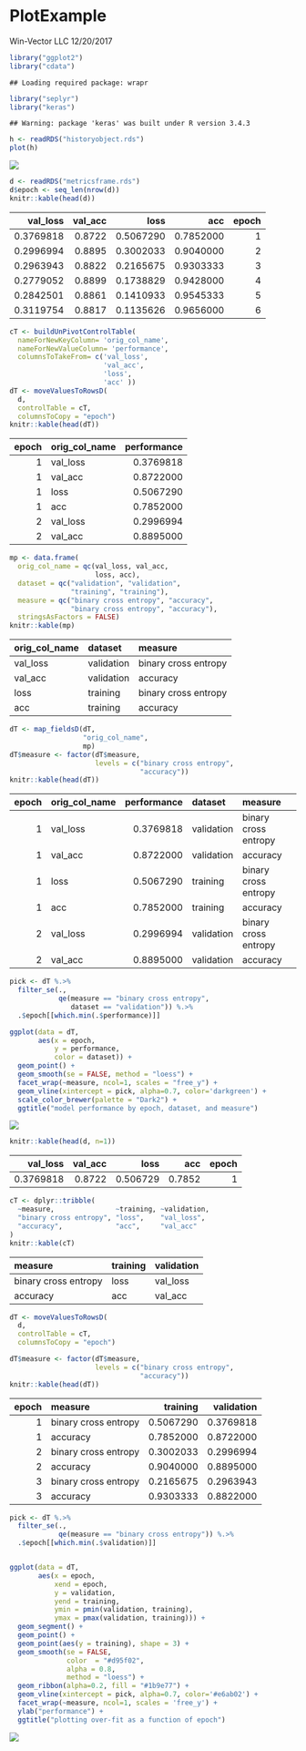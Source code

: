 PlotExample
================
Win-Vector LLC
12/20/2017

``` r
library("ggplot2")
library("cdata")
```

    ## Loading required package: wrapr

``` r
library("seplyr")
library("keras")
```

    ## Warning: package 'keras' was built under R version 3.4.3

``` r
h <- readRDS("historyobject.rds")
plot(h)
```

![](PlotExample_files/figure-markdown_github/setup-1.png)

``` r
d <- readRDS("metricsframe.rds")
d$epoch <- seq_len(nrow(d))
knitr::kable(head(d))
```

|  val\_loss|  val\_acc|       loss|        acc|  epoch|
|----------:|---------:|----------:|----------:|------:|
|  0.3769818|    0.8722|  0.5067290|  0.7852000|      1|
|  0.2996994|    0.8895|  0.3002033|  0.9040000|      2|
|  0.2963943|    0.8822|  0.2165675|  0.9303333|      3|
|  0.2779052|    0.8899|  0.1738829|  0.9428000|      4|
|  0.2842501|    0.8861|  0.1410933|  0.9545333|      5|
|  0.3119754|    0.8817|  0.1135626|  0.9656000|      6|

``` r
cT <- buildUnPivotControlTable(
  nameForNewKeyColumn= 'orig_col_name',
  nameForNewValueColumn= 'performance',
  columnsToTakeFrom= c('val_loss',
                       'val_acc',
                       'loss',
                       'acc' ))
dT <- moveValuesToRowsD(
  d,
  controlTable = cT,
  columnsToCopy = "epoch")
knitr::kable(head(dT))
```

|  epoch| orig\_col\_name |  performance|
|------:|:----------------|------------:|
|      1| val\_loss       |    0.3769818|
|      1| val\_acc        |    0.8722000|
|      1| loss            |    0.5067290|
|      1| acc             |    0.7852000|
|      2| val\_loss       |    0.2996994|
|      2| val\_acc        |    0.8895000|

``` r
mp <- data.frame(
  orig_col_name = qc(val_loss, val_acc, 
                     loss, acc),
  dataset = qc("validation", "validation", 
               "training", "training"),
  measure = qc("binary cross entropy", "accuracy",
               "binary cross entropy", "accuracy"),
  stringsAsFactors = FALSE)
knitr::kable(mp)
```

| orig\_col\_name | dataset    | measure              |
|:----------------|:-----------|:---------------------|
| val\_loss       | validation | binary cross entropy |
| val\_acc        | validation | accuracy             |
| loss            | training   | binary cross entropy |
| acc             | training   | accuracy             |

``` r
dT <- map_fieldsD(dT, 
                  "orig_col_name",
                  mp)
dT$measure <- factor(dT$measure, 
                     levels = c("binary cross entropy",
                                "accuracy"))
knitr::kable(head(dT))
```

|  epoch| orig\_col\_name |  performance| dataset    | measure              |
|------:|:----------------|------------:|:-----------|:---------------------|
|      1| val\_loss       |    0.3769818| validation | binary cross entropy |
|      1| val\_acc        |    0.8722000| validation | accuracy             |
|      1| loss            |    0.5067290| training   | binary cross entropy |
|      1| acc             |    0.7852000| training   | accuracy             |
|      2| val\_loss       |    0.2996994| validation | binary cross entropy |
|      2| val\_acc        |    0.8895000| validation | accuracy             |

``` r
pick <- dT %.>%
  filter_se(.,
            qe(measure == "binary cross entropy",
               dataset == "validation")) %.>%
  .$epoch[[which.min(.$performance)]]

ggplot(data = dT, 
       aes(x = epoch, 
           y = performance,
           color = dataset)) +
  geom_point() +
  geom_smooth(se = FALSE, method = "loess") +
  facet_wrap(~measure, ncol=1, scales = "free_y") +
  geom_vline(xintercept = pick, alpha=0.7, color='darkgreen') +
  scale_color_brewer(palette = "Dark2") + 
  ggtitle("model performance by epoch, dataset, and measure")
```

![](PlotExample_files/figure-markdown_github/firstplot-1.png)

``` r
knitr::kable(head(d, n=1))
```

|  val\_loss|  val\_acc|      loss|     acc|  epoch|
|----------:|---------:|---------:|-------:|------:|
|  0.3769818|    0.8722|  0.506729|  0.7852|      1|

``` r
cT <- dplyr::tribble(
  ~measure,               ~training, ~validation,
  "binary cross entropy", "loss",    "val_loss",
  "accuracy",             "acc",     "val_acc"
)
knitr::kable(cT)
```

| measure              | training | validation |
|:---------------------|:---------|:-----------|
| binary cross entropy | loss     | val\_loss  |
| accuracy             | acc      | val\_acc   |

``` r
dT <- moveValuesToRowsD(
  d,
  controlTable = cT,
  columnsToCopy = "epoch")

dT$measure <- factor(dT$measure, 
                     levels = c("binary cross entropy",
                                "accuracy"))
knitr::kable(head(dT))
```

|  epoch| measure              |   training|  validation|
|------:|:---------------------|----------:|-----------:|
|      1| binary cross entropy |  0.5067290|   0.3769818|
|      1| accuracy             |  0.7852000|   0.8722000|
|      2| binary cross entropy |  0.3002033|   0.2996994|
|      2| accuracy             |  0.9040000|   0.8895000|
|      3| binary cross entropy |  0.2165675|   0.2963943|
|      3| accuracy             |  0.9303333|   0.8822000|

``` r
pick <- dT %.>%
  filter_se(.,
            qe(measure == "binary cross entropy")) %.>%
  .$epoch[[which.min(.$validation)]]


ggplot(data = dT, 
       aes(x = epoch,
           xend = epoch,
           y = validation,
           yend = training,
           ymin = pmin(validation, training),
           ymax = pmax(validation, training))) +
  geom_segment() +
  geom_point() +
  geom_point(aes(y = training), shape = 3) +
  geom_smooth(se = FALSE, 
              color  = "#d95f02", 
              alpha = 0.8,
              method = "loess") +
  geom_ribbon(alpha=0.2, fill = "#1b9e77") +
  geom_vline(xintercept = pick, alpha=0.7, color='#e6ab02') +
  facet_wrap(~measure, ncol=1, scales = 'free_y') +
  ylab("performance") +
  ggtitle("plotting over-fit as a function of epoch")
```

![](PlotExample_files/figure-markdown_github/lineplot-1.png)
